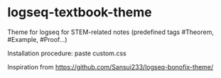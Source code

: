 # logseq-textbook-theme

Theme for logseq for STEM-related notes (predefined tags #Theorem, #Example, #Proof...)

Installation procedure: paste custom.css

Inspiration from https://github.com/Sansui233/logseq-bonofix-theme/
